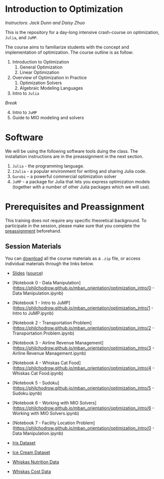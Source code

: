 # Introduction to Optimization
*Instructors: Jack Dunn and Daisy Zhuo*

This is the repository for a day-long intensive crash-course on optimization, `Julia`, and `JuMP`. 

The course aims to familiarize students with the concept and implementation of optimization. The course outline is as follow:


1. Introduction to Optimization 
    1. General Optimization
    2. Linear Optimization
2. Overview of Optimization in Practice
    1. Optimization Solvers
    2. Algebraic Modeling Languages 
3. Intro to `Julia`

*Break*

4. Intro to `JuMP`
5. Guide to MIO modeling and solvers


# Software
We will be using the following software tools duing the class. The installation instructions are in the preassignment in the next section.
1.	`Julia` - the programming language.
2.	`IJulia` - a popular environment for writing and sharing Julia code.
3.	`Gurobi` – a powerful commercial optimization solver
4.	`JuMP` - a package for Julia that lets you express optimization models (together with a number of other Julia packages which we will use).


# Prerequisites and Preassignment

This training does not require any specific theoretical background. To participate in the session, please make sure that you complete the [preassignment](https://github.com/PhilChodrow/mban_orientation/raw/master/optimization_intro/preassignment/optimization-preassignment.pdf) beforehand. 

## Session Materials

You can [download](https://github.com/PhilChodrow/mban_orientation/archive/master.zip) all the course materials as a `.zip` file, or access individual materials through the links below. 

- [Slides](https://philchodrow.github.io/mban_orientation/data_science_intro/introduction/introduction.html) ([source](https://philchodrow.github.io/mban_orientation/data_science_intro/introduction/introduction.Rmd))

- [Notebook 0 - Data Manipulation](https://philchodrow.github.io/mban_orientation/optimization_intro/0 - Data Manipulation.ipynb)
- [Notebook 1 - Intro to JuMP](https://philchodrow.github.io/mban_orientation/optimization_intro/1 - Intro to JuMP.ipynb)
- [Notebook 2 - Transportation Problem](https://philchodrow.github.io/mban_orientation/optimization_intro/2 - Transportation Problem.ipynb)
- [Notebook 3 - Airline Revenue Management](https://philchodrow.github.io/mban_orientation/optimization_intro/3 - Airline Revenue Management.ipynb)
- [Notebook 4 - Whiskas Cat Food](https://philchodrow.github.io/mban_orientation/optimization_intro/4 - Whiskas Cat Food.ipynb)
- [Notebook 5 - Sudoku](https://philchodrow.github.io/mban_orientation/optimization_intro/5 - Sudoku.ipynb)
- [Notebook 6 - Working with MIO Solvers](https://philchodrow.github.io/mban_orientation/optimization_intro/6 - Working with MIO Solvers.ipynb)
- [Notebook 7 - Facility Location Problem](https://philchodrow.github.io/mban_orientation/optimization_intro/0 - Data Manipulation.ipynb)

- [Iris Dataset](https://philchodrow.github.io/mban_orientation/optimization_intro/iris.csv)
- [Ice Cream Dataset](https://philchodrow.github.io/mban_orientation/optimization_intro/icecream_prepared.csv)
- [Whiskas Nutrition Data](https://philchodrow.github.io/mban_orientation/optimization_intro/nutrition.csv)
- [Whiskas Cost Data](https://philchodrow.github.io/mban_orientation/optimization_intro/cost.csv)
